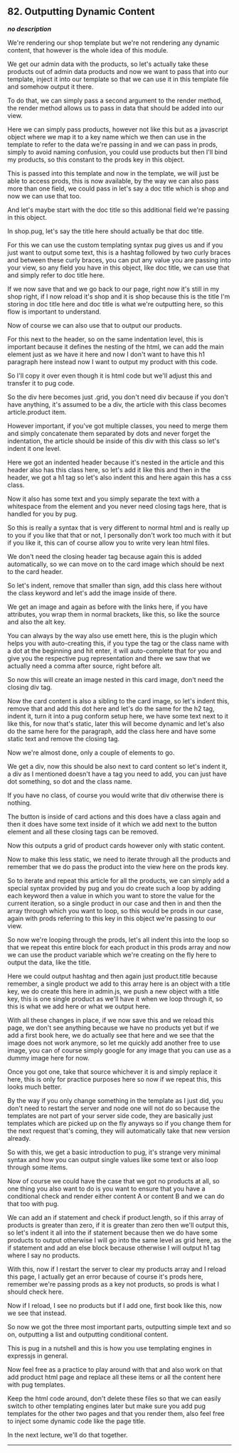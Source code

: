 ## 82. Outputting Dynamic Content

<strong><em>no description</em></strong>

We're rendering our shop template but we're not rendering any dynamic content,
that however is the whole idea of this module. 

We get our admin data with the products, so let's actually take these products
out of admin data products and now we want to pass that into our template,
inject it into our template so that we can use it in this template file and
somehow output it there. 

To do that, we can simply pass a second argument to the render method, the
render method allows us to pass in data that should be added into our view. 

Here we can simply pass products, however not like this but as a javascript
object where we map it to a key name which we then can use in the template to
refer to the data we're passing in and we can pass in prods, simply to avoid
naming confusion, you could use products but then I'll bind my products, so this
constant to the prods key in this object. 

This is passed into this template and now in the template, we will just be able
to access prods, this is now available, by the way we can also pass more than
one field, we could pass in let's say a doc title which is shop and now we can
use that too. 

And let's maybe start with the doc title so this additional field we're passing
in this object. 

In shop.pug, let's say the title here should actually be that doc title. 

For this we can use the custom templating syntax pug gives us and if you just
want to output some text, this is a hashtag followed by two curly braces and
between these curly braces, you can put any value you are passing into your
view, so any field you have in this object, like doc title, we can use that and
simply refer to doc title here. 

If we now save that and we go back to our page, right now it's still in my shop
right, if I now reload it's shop and it is shop because this is the title I'm
storing in doc title here and doc title is what we're outputting here, so this
flow is important to understand. 

Now of course we can also use that to output our products. 

For this next to the header, so on the same indentation level, this is important
because it defines the nesting of the html, we can add the main element just as
we have it here and now I don't want to have this h1 paragraph here instead now
I want to output my product with this code. 

So I'll copy it over even though it is html code but we'll adjust this and
transfer it to pug code. 

So the div here becomes just .grid, you don't need div because if you don't have
anything, it's assumed to be a div, the article with this class becomes
article.product item. 

However important, if you've got multiple classes, you need to merge them and
simply concatenate them separated by dots and never forget the indentation, the
article should be inside of this div with this class so let's indent it one
level. 

Here we got an indented header because it's nested in the article and this
header also has this class here, so let's add it like this and then in the
header, we got a h1 tag so let's also indent  this and here again this has a css
class. 

Now it also has some text and you simply separate the text with a whitespace
from the element and you never need closing tags here, that is handled for you
by pug. 

So this is really a syntax that is very different to normal html and is really
up to you if you like that that or not, I personally don't work too much with it
but if you like it, this can of course allow you to write very lean html files. 

We don't need the closing header tag because again this is added automatically,
so we can move on to the card image which should be next to the card header. 

So let's indent, remove that smaller than sign, add this class here without the
class keyword and let's add the image inside of there. 

We get an image and again as before with the links here, if you have attributes,
you wrap them in normal brackets, like this, so like the source and also the alt
key. 

You can always by the way also use emett here, this is the plugin which helps
you with auto-creating this, if you type the tag or the class name with a dot at
the beginning and hit enter, it will auto-complete that for you and give you the
respective pug representation and there we saw that we actually need a comma
after source, right before alt. 

So now this will create an image nested in this card image, don't need the
closing div tag. 

Now the card content is also a sibling to the card image, so let's indent this,
remove that and add this dot here and let's do the same for the h2 tag, indent
it, turn it into a pug conform setup here, we have some text next to it like
this, for now that's static, later this will become dynamic and let's also do
the same here for the paragraph, add the class here and have some static text
and remove the closing tag. 

Now we're almost done, only a couple of elements to go. 

We get a div, now this should be also next to card content so let's indent it, a
div as I mentioned doesn't have a tag you need to add, you can just have dot
something, so dot and the class name. 

If you have no class, of course you would write that div otherwise there is
nothing. 

The button is inside of card actions and this does have a class again and then
it does have some text inside of it which we add next to the button element and
all these closing tags can be removed. 

Now this outputs a grid of product cards however only with static content. 

Now to make this less static, we need to iterate through all the products and
remember that we do pass the product into the view here on the prods key. 

So to iterate and repeat this article for all the products, we can simply add a
special syntax provided by pug and you do create such a loop by adding each
keyword then a value in which you want to store the value for the current
iteration, so a single product in our case and then in and then the array
through which you want to loop, so this would be prods in our case, again with
prods referring to this key in this object we're passing to our view. 

So now we're looping through the prods, let's all indent this into the loop so
that we repeat this entire block for each product in this prods array and now we
can use the product variable which we're creating on the fly here to output the
data, like the title. 

Here we could output hashtag and then again just product.title because remember,
a single product we add to this array here is an object with a title key, we do
create this here in admin.js, we push a new object with a title key, this is one
single product as we'll have it when we loop through it,  so this is what we add
here or what we output here. 

With all these changes in place, if we now save this and we reload this page, we
don't see anything because we have no products yet but if we add a first book
here, we do actually see that here and we see that the image does not work
anymore, so let me quickly add another free to use image, you can of course
simply google for any image that you can use as a dummy image here for now. 

Once you got one, take that source whichever it is and simply replace it here,
this is only for practice purposes here so now if we repeat this, this looks
much better. 

By the way if you only change something in the template as I just did, you don't
need to restart the server and node one will not do so because the templates are
not part of your server side code, they are basically just templates which are
picked up on the fly anyways so if you change them for the next request that's
coming, they will automatically take that new version already. 

So with this, we get a basic introduction to pug, it's strange very minimal
syntax and how you can output single values like some text or also loop through
some items. 

Now of course we could have the case that we got no products at all, so one
thing you also want to do is you want to ensure that you have a conditional
check and render either content A or content B and we can do that too with pug. 

We can add an if statement and check if product.length, so if this array of
products is greater than zero, if it is greater than zero then we'll output
this, so let's indent it all into the if statement because then we do have some
products to output otherwise I will go into the same level as grid here, as the
if statement and add an else block because otherwise I will output h1 tag where
I say no products. 

With this, now if I restart the server to clear my products array and I reload
this page, I actually get an error because of course it's prods here, remember
we're passing prods as a key not products, so prods is what I should check here.


Now if I reload, I see no products but if I add one, first book like this, now
we see that instead. 

So now we got the three most important parts, outputting simple text and so on,
outputting a list and outputting conditional content. 

This is pug in a nutshell and this is how you use templating engines in
expressjs in general. 

Now feel free as a practice to play around with that and also work on that add
product html page and replace all these items or all the content here with pug
templates. 

Keep the html code around, don't delete these files so that we can easily switch
to other templating engines later but make sure you add pug templates for the
other two pages and that you render them, also feel free to inject some dynamic
code like the page title. 

In the next lecture, we'll do that together. 

---